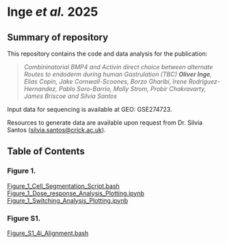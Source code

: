 # Inge _**et al.**_ 2025

## Summary of repository

This repository contains the code and data analysis for the publication:

> *Combininatorial BMP4 and Activin direct choice between alternate Routes to endoderm during human Gastrulation (TBC) **Oliver Inge**, Elias Copin, Jake Cornwall-Scoones, Borzo Gharibi, Irene Rodriguez-Hernandez, Pablo Soro-Barrio, Molly Strom, Probir Chakravarty, James Briscoe and Silvia Santos* 

Input data for sequencing is available at GEO: GSE274723.

Resources to generate data are available upon request from Dr. Silvia Santos (silvia.santos@crick.ac.uk).

## Table of Contents 

### Figure 1.

[Figure_1_Cell_Segmentation_Script.bash](./Figure_1_Cell_Segmentation_Script.bash)
[Figure_1_Dose_response_Analysis_Plotting.ipynb](./Figure_1_Dose_response_Analysis_Plotting.ipynb)
[Figure_1_Switching_Analysis_Plotting.ipynb](./Figure_1_Switching_Analysis_Plotting.ipynb)

### Figure S1.

[Figure_S1_4i_Alignment.bash](./Figure_S1_4i_Alignment.bash)

